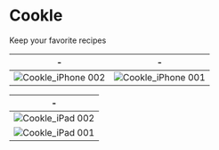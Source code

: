 # Cookle

Keep your favorite recipes

|-|-|
|-|-|
|![Cookle_iPhone 002](https://github.com/user-attachments/assets/37769265-42a8-4595-84dd-5936bd2db98d)|![Cookle_iPhone 001](https://github.com/user-attachments/assets/7de5a4af-40ce-4bbe-8621-a9b3fd34fc9d)|

|-|
|-|
|![Cookle_iPad 002](https://github.com/user-attachments/assets/abb04a3c-aa2d-4817-8c15-9d1c84b69b2f)|
|![Cookle_iPad 001](https://github.com/user-attachments/assets/039e1c90-7ddd-4fb2-a02e-8d9a6d6f64b0)|
